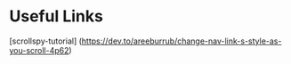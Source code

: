 # Useful Links
[scrollspy-tutorial] (https://dev.to/areeburrub/change-nav-link-s-style-as-you-scroll-4p62)